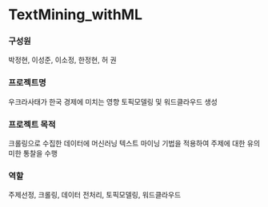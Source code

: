 # TextMining_withML
### 구성원
박정현, 이성준, 이소정, 한정현, 허 권
### 프로젝트명
우크라사태가 한국 경제에 미치는 영향 토픽모델링 및 워드클라우드 생성
### 프로젝트 목적
크롤링으로 수집한 데이터에 머신러닝 텍스트 마이닝 기법을 적용하여 주제에 대한 유의미한 통찰을 수행
### 역할
주제선정, 크롤링, 데이터 전처리, 토픽모델링, 워드클라우드